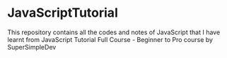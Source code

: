 # JavaScriptTutorial
This repository contains all the codes and notes of JavaScript that I have learnt from JavaScript Tutorial Full Course - Beginner to Pro course by SuperSimpleDev

